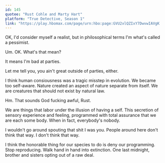 ```yaml
---
id: 145
quotee: "Rust Cohle and Marty Hart"
platform: "True Detective, Season 1"
link: "https://play.hbomax.com/page/urn:hbo:page:GVU2xlQZIxY7DwvwIAVgK:type:series"
---
```


OK, I'd consider myself a realist, but in philosophical terms I'm what's called a pessimist.

Um. OK. What's that mean?

It means I'm bad at parties.

Let me tell you, you ain't great outside of parties, either.

I think human consiousness was a tragic misstep in evolution. We became too self-aware. Nature created an aspect of nature separate from itself. We are creatures that should not exist by natural law.

Hm. That sounds God fucking awful, Rust.

We are things that labor under the illusion of having a self. This secretion of sensory experience and feeling, programmed with total assurance that we are each some body. When in fact, everybody's nobody.

I wouldn't go around spouting that shit I was you. People around here don't think that way. I don't think that way.

I think the honorable thing for our species to do is deny our programming. Stop reproducing. Walk hand in hand into extinction. One last midnight, brother and sisters opting out of a raw deal.
